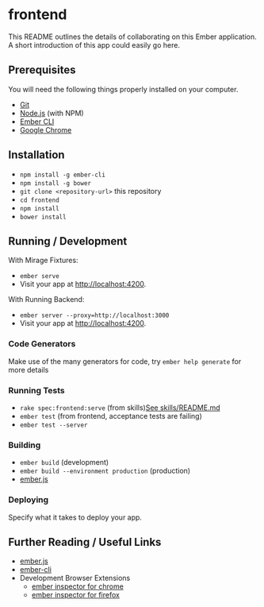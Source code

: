 # frontend

This README outlines the details of collaborating on this Ember application.
A short introduction of this app could easily go here.

## Prerequisites

You will need the following things properly installed on your computer.

* [Git](https://git-scm.com/)
* [Node.js](https://nodejs.org/) (with NPM)
* [Ember CLI](https://ember-cli.com/)
* [Google Chrome](https://google.com/chrome/)

## Installation

* `npm install -g ember-cli`
* `npm install -g bower`
* `git clone <repository-url>` this repository
* `cd frontend`
* `npm install`
* `bower install`

## Running / Development
With Mirage Fixtures:

* `ember serve`
* Visit your app at [http://localhost:4200](http://localhost:4200).

With Running Backend:

* `ember server --proxy=http://localhost:3000`
* Visit your app at [http://localhost:4200](http://localhost:4200).


### Code Generators

Make use of the many generators for code, try `ember help generate` for more details

### Running Tests

* `rake spec:frontend:serve` (from skills)[See skills/README.md](https://github.com/puzzle/skills/tree/uni-master#testing)
* `ember test` (from frontend, acceptance tests are failing)
* `ember test --server`

### Building

* `ember build` (development)
* `ember build --environment production` (production)
* [ember.js](https://emberjs.com/)
### Deploying

Specify what it takes to deploy your app.

## Further Reading / Useful Links

* [ember.js](http://emberjs.com/)
* [ember-cli](https://ember-cli.com/)
* Development Browser Extensions
  * [ember inspector for chrome](https://chrome.google.com/webstore/detail/ember-inspector/bmdblncegkenkacieihfhpjfppoconhi)
  * [ember inspector for firefox](https://addons.mozilla.org/en-US/firefox/addon/ember-inspector/)
